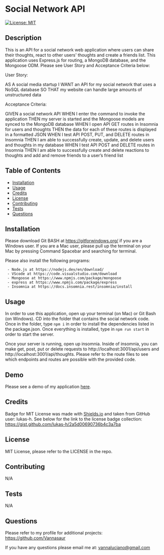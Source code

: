 # Social Network API
  [![License: MIT](https://img.shields.io/badge/License-MIT-green.svg)](https://opensource.org/licenses/MIT)
## Description

This is an API for a social network web application where users can share their thoughts, react to other users' thoughts and create a friends list. This application uses Express.js for routing, a MongoDB database, and the Mongoose ODM. Please see User Story and Acceptance Criteria below:

User Story: 

AS A social media startup
I WANT an API for my social network that uses a NoSQL database
SO THAT my website can handle large amounts of unstructured data

Acceptance Criteria:

GIVEN a social network API
WHEN I enter the command to invoke the application
THEN my server is started and the Mongoose models are synced to the MongoDB database
WHEN I open API GET routes in Insomnia for users and thoughts
THEN the data for each of these routes is displayed in a formatted JSON
WHEN I test API POST, PUT, and DELETE routes in Insomnia
THEN I am able to successfully create, update, and delete users and thoughts in my database
WHEN I test API POST and DELETE routes in Insomnia
THEN I am able to successfully create and delete reactions to thoughts and add and remove friends to a user’s friend list


## Table of Contents

  - [Installation](#installation)
  - [Usage](#usage)
  - [Credits](#credits)
  - [License](#license)
  - [Contributing](#contributing)
  - [Tests](#tests)
  - [Questions](#questions)


## Installation

Please download Git BASH at https://gitforwindows.org/ if you are a Windows user. If you are a Mac user, please pull up the terminal on your Mac by pressing Command Spacebar and searching for terminal. 

Please also install the following programs: 

     - Node.js at https://nodejs.dev/en/download/
     - VScode at https://code.visualstudio.com/download
     - Mongoose at https://www.npmjs.com/package/mongoose
     - express at https://www.npmjs.com/package/express
     - Insomnia at https://docs.insomnia.rest/insomnia/install


## Usage

In order to use this application, open up your terminal (on Mac) or Git Bash (on Windows). CD into the folder that contains the social network code. Once in the folder, type `npm i` in order to install the dependencies listed in the package.json. Once everything is installed, type in `npm run start` in order to start the server.

Once your server is running, open up insomnia. Inside of insomnia, you can make get, post, put or delete requests to http://localhost:3001/api/users and http://localhost:3001/api/thoughts. Please refer to the route files to see which endpoints and routes are possible with the provided code. 

## Demo

Please see a demo of my application [here](https://drive.google.com/file/d/19QZvD4w7WFKP2ogPvWiDNoEhp8jEs2i9/view?usp=sharing).


## Credits

Badge for MIT License was made with [Shields.io](http://shields.io/) and taken from GitHub user: lukas-h. See below for the link to the license badge collection: https://gist.github.com/lukas-h/2a5d00690736b4c3a7ba


## License

MIT License, please refer to the LICENSE in the repo.

## Contributing

N/A

## Tests

N/A

## Questions

Please refer to my profile for additional projects: https://github.com/Vannasaur

If you have any questions please email me at: vannaluciano@gmail.com